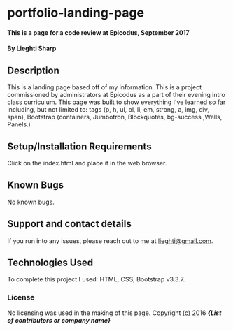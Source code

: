 # portfolio-landing-page

#### This is a page for a code review at Epicodus, September 2017

#### By Lieghti Sharp

## Description

This is a landing page based off of my information. This is a project commissioned by administrators at Epicodus as a part of their evening intro class curriculum. This page was built to show everything I've learned so far including, but not limited to: tags (p, h, ul, ol, li, em, strong, a, img, div, span), Bootstrap (containers, Jumbotron, Blockquotes, bg-success ,Wells, Panels.)


## Setup/Installation Requirements

Click on the index.html and place it in the web browser.

## Known Bugs

No known bugs.

## Support and contact details

If you run into any issues, please reach out to me at lieghti@gmail.com. 

## Technologies Used

To complete this project I used: HTML, CSS, Bootstrap v3.3.7.

### License

No licensing was used in the making of this page.
Copyright (c) 2016 **_{List of contributors or company name}_**
